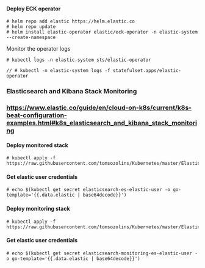 #### Deploy ECK operator

```
# helm repo add elastic https://helm.elastic.co
# helm repo update
# helm install elastic-operator elastic/eck-operator -n elastic-system --create-namespace
```
Monitor the operator logs
```
# kubectl logs -n elastic-system sts/elastic-operator
```
```
// # kubectl -n elastic-system logs -f statefulset.apps/elastic-operator
```

### Elasticsearch and Kibana Stack Monitoring
### https://www.elastic.co/guide/en/cloud-on-k8s/current/k8s-beat-configuration-examples.html#k8s_elasticsearch_and_kibana_stack_monitoring

#### Deploy monitored stack
```
# kubectl apply -f https://raw.githubusercontent.com/tomsozolins/Kubernetes/master/Elastic%20ECK/elastic_eck_monitored.yaml
```
#### Get elastic user credentials
```
# echo $(kubectl get secret elasticsearch-es-elastic-user -o go-template='{{.data.elastic | base64decode}}')
```


#### Deploy monitoring stack
```
# kubectl apply -f https://raw.githubusercontent.com/tomsozolins/Kubernetes/master/Elastic%20ECK/elastic_eck_monitoring.yaml
```
#### Get elastic user credentials
```
# echo $(kubectl get secret elasticsearch-monitoring-es-elastic-user -o go-template='{{.data.elastic | base64decode}}')
```

